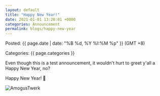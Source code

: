 ```yaml
---
layout: default
title: "Happy New Year!"
date: 2021-01-01 13:20:01 +0000
categories: Announcement
permalink: blogs/happy-new-year
---
```

Posted: {{ page.date | date: "%B %d, %Y %I:%M %p" }} (GMT +8)

Categories: {{ page.categories }}

Even though this is a test announcement, it wouldn't hurt to greet y'all a Happy New Year, no?

Happy New Year! 🎉

![AmogusTwerk](https://c.tenor.com/O_x4UCmt5p0AAAAC/among-us-twerk.gif)
